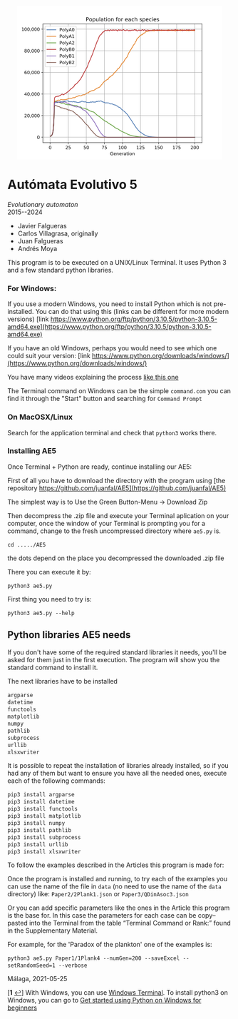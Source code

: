 <img style="display: block; margin: auto;"
src="AE5FrontLogo.png">


# Autómata Evolutivo 5
<i>Evolutionary automaton</i><br>2015--2024

 - Javier Falgueras
 - Carlos Villagrasa, originally
 - Juan Falgueras
 - Andrés Moya



This program is to be executed on a UNIX/Linux Terminal. It uses
Python 3 and a few standard python libraries.

### For Windows:

If you use a modern Windows, you need to install Python which is not pre-installed.  You can do that using this (links can be different for more modern versions)
[link https://www.python.org/ftp/python/3.10.5/python-3.10.5-amd64.exe](https://www.python.org/ftp/python/3.10.5/python-3.10.5-amd64.exe)

If you have an old Windows, perhaps you would need to see which one could suit your version:
[link https://www.python.org/downloads/windows/](https://www.python.org/downloads/windows/)

You have many videos explaining the process [like this one](https://www.youtube.com/watch?v=Kn1HF3oD19c)

The Terminal command on Windows can be the simple `command.com` you can find it through the "Start" button and searching for `Command Prompt`

<!-- On Windows there is not a default Terminal, but it is easy to install one See footnote <sup id="a1">[1](#f1)</sup>.
 -->

### On MacOSX/Linux

Search for the application terminal and check that `python3` works there.

### Installing AE5

Once Terminal + Python are ready, continue installing our AE5:

First of all you have to download the directory with the program using
 [the repository https://github.com/juanfal/AE5](https://github.com/juanfal/AE5)

 The simplest way is to Use the Green Button-Menu -> Download Zip

 Then decompress the .zip file and execute your Terminal aplication on your
 computer, once the window of your Terminal is prompting you for a command,
change to the fresh uncompressed directory where `ae5.py` is.

    cd ...../AE5 

the dots depend on the place you decompressed the downloaded .zip file

There you can execute it by:

    python3 ae5.py

First thing you need to try is:

    python3 ae5.py --help

## Python libraries AE5 needs

If you don't have some of the required standard libraries it needs, you'll be
asked for them just in the first execution.  The program will show you the
standard command to install it.

The next libraries have to be installed

    argparse
    datetime 
    functools 
    matplotlib 
    numpy
    pathlib 
    subprocess 
    urllib 
    xlsxwriter

It is possible to repeat the installation of libraries already installed, 
so if you had any of them but want to ensure you have all the needed ones,
execute each of the following commands:

    pip3 install argparse
    pip3 install datetime
    pip3 install functools
    pip3 install matplotlib
    pip3 install numpy
    pip3 install pathlib
    pip3 install subprocess
    pip3 install urllib
    pip3 install xlsxwriter


To follow the examples described in the Articles this program is made for:

Once the program is installed and running, to try each of the examples you can
use the name of the file in `data` (no need to use the name of the `data`
directory) like: `Paper2/2Plank1.json` or `Paper3/QDinAsoc3.json`

Or you can add specific parameters like the ones in the Article this program is
the base for.  In this case the parameters for each case can be
copy–pasted into the Terminal from the table “Terminal Command or Rank:” found
in the Supplementary Material.

For example, for the 'Paradox of the plankton' one of the examples is:

    python3 ae5.py Paper1/1Plank4 --numGen=200 --saveExcel --setRandomSeed=1 --verbose



Málaga, 2021-05-25

[<b id="f1">1</b> [↩](#a1)] With Windows, you can use
[Windows Terminal](https://www.microsoft.com/en-us/p/windows-terminal/9n0dx20hk701?activetab=pivot:overviewtab). To install python3 on Windows, you can
go to [Get started using Python on Windows for beginners](https://docs.microsoft.com/en-us/windows/python/beginners)